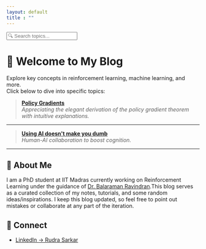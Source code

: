 ```yaml
---
layout: default
title : ""
---
```


<link rel="stylesheet" href="/assets/theme.css">
<script src="/assets/theme-toggle.js" defer></script>
<link rel="icon" href="/assets/favicon.png" type="image/png">


<input type="text" id="searchInput" placeholder="🔍 Search topics..." />

<ul id="searchList">
  <!-- JS will populate this -->
</ul>

<script defer>
  document.addEventListener("DOMContentLoaded", async () => {
    const input = document.getElementById("searchInput");
    const list = document.getElementById("searchList");

    const res = await fetch('/data/posts.json');
    const posts = await res.json();

    function render(filtered) {
      list.innerHTML = filtered.map(p =>
        `<li>
           <a href="${p.url}">📌 ${p.title}</a><br>
           <small>${p.desc}</small>
         </li>`).join('');
      list.style.display = filtered.length ? 'block' : 'none';
    }

    // Start with empty display
    list.style.display = 'none';

    input.addEventListener("input", () => {
      const q = input.value.trim().toLowerCase();
      if (q.length === 0) {
        list.style.display = 'none';
        list.innerHTML = '';
      } else {
        const filtered = posts.filter(p =>
          p.title.toLowerCase().includes(q) ||
          p.desc.toLowerCase().includes(q)
        );
        render(filtered);
      }
    });
  });
</script>




# 👋 Welcome to My Blog
Explore key concepts in reinforcement learning, machine learning, and more.  
Click below to dive into specific topics:

> **[Policy Gradients](policy-gradient.md)**  
> _Appreciating the elegant derivation of the policy gradient theorem with intuitive explanations._

---

> **[Using AI doesn't make you dumb](human_ai_loop.md)**  
_Human-AI collaboration to boost cognition._

---


## 🧠 About Me

I am a PhD student at IIT Madras currently working on Reinforcement Learning under the guidance of [Dr. Balaraman Ravindran](https://www.cse.iitm.ac.in/~ravindran/).This blog serves as a curated collection of my notes, tutorials, and some random ideas/inspirations. I keep this blog updated, so feel free to point out mistakes or collaborate at any part of the iteration.



## 🔗 Connect

- [LinkedIn → Rudra Sarkar](https://www.linkedin.com/in/rudra-sarkar-a411891a0/)


